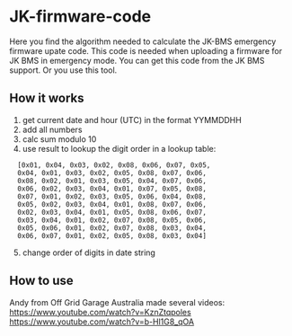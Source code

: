 # JK-firmware-code
Here you find the algorithm needed to calculate the JK-BMS emergency firmware upate code.
This code is needed when uploading a firmware for JK BMS in emergency mode. You can get this code from the JK BMS support.
Or you use this tool.

## How it works
1. get current date and hour (UTC) in the format YYMMDDHH
2. add all numbers
3. calc sum modulo 10
4. use result to lookup the digit order in a lookup table:
  ```
    [0x01, 0x04, 0x03, 0x02, 0x08, 0x06, 0x07, 0x05, 
    0x04, 0x01, 0x03, 0x02, 0x05, 0x08, 0x07, 0x06, 
    0x08, 0x02, 0x01, 0x03, 0x05, 0x04, 0x07, 0x06, 
    0x06, 0x02, 0x03, 0x04, 0x01, 0x07, 0x05, 0x08, 
    0x07, 0x01, 0x02, 0x03, 0x05, 0x06, 0x04, 0x08, 
    0x05, 0x02, 0x03, 0x04, 0x01, 0x08, 0x07, 0x06, 
    0x02, 0x03, 0x04, 0x01, 0x05, 0x08, 0x06, 0x07, 
    0x03, 0x04, 0x01, 0x02, 0x07, 0x08, 0x05, 0x06, 
    0x05, 0x06, 0x01, 0x02, 0x07, 0x08, 0x03, 0x04, 
    0x06, 0x07, 0x01, 0x02, 0x05, 0x08, 0x03, 0x04]
  ```
5. change order of digits in date string


## How to use

Andy from Off Grid Garage Australia made several videos: <br>
https://www.youtube.com/watch?v=KznZtqpoles <br>
https://www.youtube.com/watch?v=b-Hl1G8_qOA 
